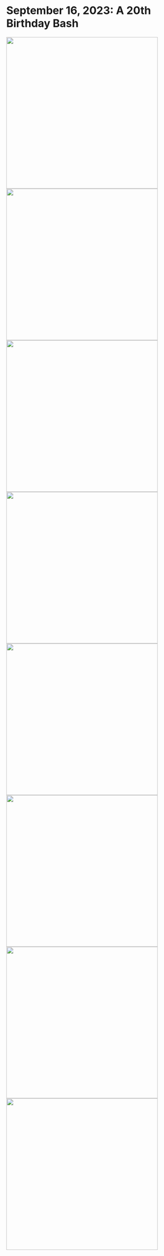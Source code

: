 # September 16, 2023: A 20th Birthday Bash

<img src="https://github.com/katemekechuk/kate_turns_20/assets/140675087/11976547-0b40-4018-a702-827204498f2e" width="400"/>
<img src="https://github.com/katemekechuk/kate_turns_20/assets/140675087/15e03da1-298d-4acd-b472-dd4ddaef4948" width="400"/>

<img src="https://github.com/katemekechuk/kate_turns_20/assets/140675087/d86757ea-8e91-4456-960f-5bf213339783" width="400"/>
<img src="https://github.com/katemekechuk/kate_turns_20/assets/140675087/d3931711-0cf9-4505-a113-250fa9af074a" width="400"/>

<img src="https://github.com/katemekechuk/kate_turns_20/assets/140675087/8bd28676-a904-41c5-b720-d4c65de3280e" width="400"/>
<img src="https://github.com/katemekechuk/kate_turns_20/assets/140675087/645d672f-f4ca-4934-9058-873f84b340c8" width="400"/>

<img src="https://github.com/katemekechuk/kate_turns_20/assets/140675087/3f149114-295f-40f6-9b43-2b1c77cd9133" width="400"/>
<img src="https://github.com/katemekechuk/kate_turns_20/assets/140675087/3430e8d7-2a9a-4aff-a80a-fcaaf9fec706" width="400"/>
